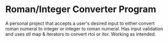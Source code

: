 # Roman/Integer Converter Program
A personal project that accepts a user's desired input to either convert roman numeral to integer or integer to roman numeral. 
Has input validation and uses stl map & iterators to convert rtoi or itor. Working as intended.
